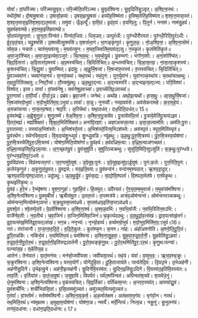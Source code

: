 

  
योवां॑। वां॒परि॑ज्मा। परि॑ज्मासु॒वृत्। परि॒ज्मेति॒परि॑ऽज्मा। सु॒वृद॑श्विना। सु॒वृदिति॑सु॒ऽवृत्। अ॒श्वि॒ना॒रथ॑:। रथो॑दो॒षां। दो॒षामु॒षास॑:। उ॒षासो॒हव्य॑:। उ॒षस॒इत्यु॒षसः॑। हव्यो॑ह॒विष्म॑ता। ह॒विष्म॒तेति॑ह॒विष्म॑ता॥ श॒श्व॒त्त॒मास॒स्तं। श॒श्व॒त्त॒मास॒इति॑श॒श्व॒त्ऽत॒मास॑:। तमु॑वां। ऊँ॒इत्यूँ॑। वा॒मि॒दं। इ॒दंव॒यं। व॒यम्पि॒तु:। पि॒तुर्न। ननाम॑। नाम॑सु॒हवं॑। सु॒हवं॑हवामहे। ह॒वा॒म॒ह॒इति॑हवामहे॥  
चो॒दय॑तंसू॒नृता॑:। सू॒नृता॒:पिन्व॑तं। पिन्व॑तं॒धिय॑:। धिय॒उत्। उत्पुरं॑धी:। पुर॑न्धीरीरयतं। पुर॑न्धी॒रिति॒पुरं॑ऽधी:। ई॒र॒य॒तं॒यत्। यदु॒श्मसि॑। उ॒श्मसीत्यु॒श्मसि॑॥ य॒शसं॑भा॒गं। भा॒गङ्कृ॑णुतं। कृ॒णु॒त॒न्न॒:। नो॒अ॒श्वि॒ना॒। अ॒श्वि॒ना॒सोमं॑। सोम॒न्न। नचारुं॑। चारुं॑म॒घव॑त्सु। म॒घव॑त्सुन:। म॒घव॒त्स्विति॑म॒घव॑त्ऽसु। न॒स्कृ॒तं। कृ॒तमिति॑कृ॒तं॥  
अ॒मा॒जुर॑श्चित्। अ॒मा॒जुर॒इत्य॑मा॒ऽजुर॑:। चि॒त्भ॒व॒थ॒:। भ॒व॒थो॒यु॒वं। यु॒वम्भग॑:। भगो॑ना॒शो:। अ॒ना॒शोश्चि॑त्। चि॒द॒वि॒तारा॑। अ॒वि॒तारा॑प॒मस्य॑। अ॒प॒मस्य॑चित्। चि॒दिति॑चित्॥ अ॒न्धस्य॑चित्। चि॒न्ना॒स॒त्या॒। ना॒स॒त्या॒कृ॒शस्य॑। कृ॒शस्य॑चित्। चि॒द्यु॒वां। यु॒वाम्मित्। इदा॑हु:। आ॒हु॒र्भि॒षजा॑। भि॒षजा॑रु॒तस्य॑। रु॒तस्य॑चित्। चि॒दिति॑चित्॥  
यु॒वञ्च्यवा॑नं। च्यवा॑नंस॒नयं॑। स॒नयं॒यथा॑। यथा॒रथं॑। रथं॒पुन॑:। पुन॒र्युवा॑नं। युवा॑नञ्च॒रथा॑य। च॒रथा॑यतक्षथु:। त॒क्ष॒तु॒रिति॑तक्षतु:॥ निष्टौ॒ग्र्यं। तौ॒ग्र्यमू॑हथु:। ऊ॒ह॒थु॒र॒द्भ्य:। अ॒द्भ्यस्परि॑। अ॒द्भ्यइत्य॒त्ऽभ्य:। परि॒विश्वा॑। विश्वेत्। इत्ता। तावां॑। वां॒सव॑नेषु। सव॑नेषुप्र॒वाच्या॑। प्र॒वाच्येति॑प्र॒ऽवाच्या॑॥  
पु॒रा॒णावां॑। वां॒वी॒र्या॑। वी॒र्या॒३॒॑प्र। प्रब्र॑व। ब्र॒वा॒जने॑। जनेथ॑:। अथो॑ह। अथो॒इत्यथो॑। हा॒स॒थु॒:। आ॒स॒थु॒र्भि॒षजा॑। भि॒षजा॑मयो॒भुवा॑। म॒यो॒भुवेति॑म॒य॒:ऽभुवा॑॥ तावां॑। वा॒न्नु। नुनव्यौ॑। नव्या॒वव॑से। अव॑सेकरामहे। क॒रा॒म॒हे॒यं। अ॒यन्ना॑सत्या। ना॒स॒त्या॒श्रत्। श्रद॒रि:। अ॒रिर्यथा॑। यथा॒दध॑त्। दध॒दिति॒दध॑त्॥ 15॥  
इ॒यंवा॑मह्वे। अ॒ह्वे॒शृ॒णु॒तं। शृ॒णु॒तम्मे॑। मे॒अ॒श्वि॒ना॒। अ॒श्वि॒ना॒पु॒त्राये॑व। पु॒त्राये॑वपि॒तरं॑। पु॒त्राये॒वेति॑पु॒त्राय॑ऽइव। पि॒तरं॒मह्यं॑। मह्यं॑शिक्षतं। शि॒क्ष॒त॒मिति॑शिक्षतं॥ अना॑पि॒रज्ञा॑:। अज्ञा॑असजा॒त्या। अ॒स॒जा॒त्याम॑ति:। अम॑ति:पु॒रा। पु॒रातस्या॑:। तस्या॑अ॒भिश॑स्ते:। अ॒भिश॑स्ते॒रव॑। अ॒भिश॑स्ते॒रित्य॒भिऽश॑स्ते:। अव॑स्पृतं। स्पृ॒त॒मिति॑स्पृतं॥  
यु॒वंरथे॑न। रथे॑नविम॒दाय॑। वि॒म॒दाय॑शु॒न्ध्युवं॑। शु॒न्ध्यु॒वन्नि। न्यू॑हथु:। ऊ॒ह॒थु॒:पु॒रु॒मि॒त्रस्य॑। पु॒रु॒मि॒त्रस्य॒योष॑णां। पु॒रु॒मि॒त्रस्येति॑पु॒रु॒ऽमि॒त्रस्य॑। योष॑णा॒मिति॒योषा॑णां॥ यु॒वंहवं॑। हवं॑वध्रिम॒त्या:। व॒ध्रि॒म॒त्याअ॑गच्छतं। व॒ध्रि॒म॒त्याइति॑व॒ध्रि॒ऽम॒त्या:। अ॒ग॒च्छ॒तंयु॒वं। यु॒वंसुषु॑तिं। सुषु॑तिञ्चक्रथु:। सुसु॑ति॒मिति॒सुऽसु॑तिं। च॒क्र॒थु॒:पुर॑न्धये। पुर॑न्धय॒इति॒पुरं॑ऽधये ॥  
यु॒वंविप्र॑स्य। विप्र॑स्यजर॒णां। ज॒र॒णामु॑पे॒युष॑:। उ॒पे॒युष॒:पुन॑:। उ॒पे॒युष॒इत्यु॑प॒ऽई॒युष॑:। पुन॑:क॒ले:। पुन॒रिति॒पुन॑:। क॒लेर॑कृणुतं। अ॒कृ॒णु॒तं॒यु॒वत्। यु॒वद्वय॑:। वय॒इति॒वय॑:॥ यु॒वंवन्द॑नं। वन्द॑नमृश्यदात्। ऋ॒श्य॒दा॒दुत्। ऋ॒श्य॒दादित्यृ॑श्य॒ऽदात्। उदू॑पथु:। ऊ॒प॒थु॒र्यु॒वं। यु॒वंस॒द्य:। स॒द्योवि॒श्पलां॑। वि॒श्पला॒मेत॑वे। एत॑वेकृ॒थ:। कृ॒थइति॑कृ॒थ:॥  
यु॒वंह॑। ह॒रे॒भं। रे॒भंवृ॑षणा। वृ॒ष॒णा॒गुहा॑। गुहा॑हि॒तं। हि॒तमुत्। उदै॑रयतं। ऐ॒र॒य॒त॒म्म॒मृ॒वासं॑। म॒मृ॒वांस॑मश्विना। अ॒श्वि॒नेत्य॑श्विना॥ यु॒वमृ॒बीसं॑। ऋ॒बीस॑मु॒त। उ॒तत॒प्तं। त॒प्तमत्र॑ये। अत्र॑य॒ओम॑न्वन्तं। ओम॑न्वन्तञ्चक्रथु:। ओम॑न्वन्त॒मित्योम॑न्ऽवन्तं। च॒क्र॒थु॒स्स॒प्तव॑ध्रये। स॒प्तव॑ध्रय॒इति॑स॒प्तऽव॑ध्रये॥  
यु॒वश्वे॒तं। श्वे॒तम्पे॒दवे॑। पे॒दवे॑श्श्विना। अ॒श्वि॒ना॒श्वं॑। अ॒श्व॒न्न॒वभि॑:। न॒वभि॒र्वाजै॑:। न॒वभि॒रिति॑न॒वऽभि॑:। वाजै॑र्नव॒ती:। न॒व॒तीच॑। च॒वा॒जिनं॑। वा॒जिन॒मिति॑वा॒जिनं॑॥ च॒कृत्यं॑ददथु:। द॒द॒थु॒र्द्रा॒व॒त्स॑खं। द्रा॒व॒यत्स॑खं॒भगं॑। द्र॒व॒यत्स॑ख॒मिति॑द्र॒व॒यत्ऽस॑खं। भग॒न्न। ननृभ्य॑:। नृभ्यो॒हव्यं॑। हव्यं॑मयो॒भुवं॑। म॒यो॒भुव॒मिति॑म॒य॒:ऽभुवं॑॥16॥  
नतं। तंरा॑जानौ। रा॒जा॒ना॒व॒दि॒ते॒। व॒दि॒ते॒कुत॑:। कुत॑श्च॒न। च॒नन। नांह॑:। अंहो॑अश्नोति। अ॒श्नो॒ति॒दु॒रि॒तं। दु॒रि॒तन्नकि॑:। नकि॑र्भ॒यं। भ॒यमिति॑भ॒यं॥ यम॑श्विना। अ॒श्वि॒ना॒सु॒ह॒वा॒। सु॒ह॒वा॒रु॒द्र॒व॒र्त॒नी॒। सु॒हवेति॑सु॒ऽहवा॑। रु॒द्र॒व॒र्त॒नी॒पु॒रो॒र॒थं। रु॒द्र॒व॒र्त॒नी॒इति॑रुद्रऽवर्तनी। पु॒रो॒र॒थङ्कृ॑णु॒थ:। पु॒रो॒र॒थमिति॑पु॒र॒:ऽर॒थं। कृ॒णु॒थ:पत्न्या॑। पत्न्या॑स॒ह। स॒हेति॑स॒ह॥  
आतेन॑। तेन॑यातं। या॒तं॒मन॑स:। मन॑सो॒जवी॑यसा। जवी॑यसा॒रथं॑। रथं॒यं। यंवां॑। वा॒मृ॒भ॒व॒:। ऋ॒भ॒व॒श्च॒क्रु:। च॒क्रुर॑श्विना। अ॒श्वि॒नेत्य॑श्विना॥ यस्य॒योगे॑। योगे॑दुहि॒ता। दु॒हि॒ताजाय॑ते। जाय॑तेदि॒व:। दि॒वउ॒भे। उ॒भेअह॑नी। अह॑नीसु॒दिने॑। उ॒भेइत्यु॒भे। अह॑नी॒इत्यह॑नी। सु॒दिने॑वि॒वस्व॑त:। सु॒दिन॒इति॑सु॒ऽदिने॑। वि॒वस्व॑त॒इति॑वि॒वस्व॑त:॥  
ताव॒र्ति:। व॒र्तिया॑तं। या॒तं॒ज॒युषा॑। ज॒युषा॒वि। विपर्व॑तं। पर्व॑त॒मपि॑न्वतं। अपि॑न्वतंश॒यवे॑। श॒यवे॑धे॒नुं। धे॒नुम॑श्विना। अ॒श्वि॒नेत्य॑श्विना॥ वृक॑स्यचित्। चि॒द्वर्ति॑कां। वर्ति॑काम॒न्त:। अ॒न्तरा॒स्या॑त्। आस्या॑द्यु॒वं। यु॒वंशची॑भि:। शची॑भिग्रसि॒तां। ग्र॒सि॒ताममु॑ञ्चतं। अमु॑ञ्चत॒मित्यमु॑ञ्चतं॥  
ए॒तंवां॑। वां॒स्तोमं॑। स्तोम॑मश्विनौ। अ॒श्वि॒ना॒व॒क॒र्म॒। अ॒क॒र्मात॑क्षम। अत॑क्षाम॒भृग॑व:। भृग॑वो॒न। नरथं॑। रथ॒मिति॒रथं॑॥ न्य॑मृक्षाम। अ॒मृ॒क्षा॒म॒योष॑णां। योष॑णा॒न्न। नमर्ये॑। मर्ये॒नित्यं॑। नित्य॒न्न। नसू॒नुं। सू॒नुतन॑यं। तन॑यं॒दधा॑ना:। दधा॑ना॒इति॒दधा॑ना:॥ 17॥  
